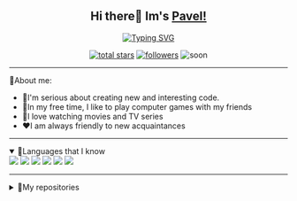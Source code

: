 <h2 align="center"> Hi there👋 Im's <a href="#">Pavel!</a></h2>
<p align="center">
<a href="https://git.io/typing-svg"><img src="https://readme-typing-svg.herokuapp.com?font=Fira+Code&pause=1000&color=7DF7BF&center=true&vCenter=true&random=false&lines=%F0%9F%91%A8%E2%80%8D%F0%9F%8E%93Junior+java+programmer%F0%9F%91%A8%E2%80%8D%F0%9F%8E%93;%F0%9F%92%A1Always+learning+new+things%F0%9F%92%A1;A+student+of+a+Russian+college" alt="Typing SVG" /></a>
</p>
<p align="center">
    <a href="https://github.com/Sauron971?tab=repositories&sort=stargazers">
    <img alt="total stars" title="Total stars on GitHub" src="https://custom-icon-badges.demolab.com/github/stars/Sauron971?color=55960c&style=for-the-badge&labelColor=488207&logo=star"/></a>
    <a href="https://github.com/Sauron971?tab=followers">
    <img alt="followers" title="Follow me on Github" src="https://custom-icon-badges.demolab.com/github/followers/Sauron971?color=236ad3&labelColor=1155ba&style=for-the-badge&logo=person-    add&label=Follow&logoColor=white"/></a>
  <img alt="soon" src="https://custom-icon-badges.demolab.com/badge/-Everything%20is%20Ahead-F25278?style=for-the-badge&logoColor=white&logo=star">
</p>

---
<p>
  🤔About me: 
  <ul>
    <li>🗿I'm serious about creating new and interesting code.</li>
    <li>👾In my free time, I like to play computer games with my friends</li>
    <li>🍿I love watching movies and TV series</li>
    <li>❤️I am always friendly to new acquaintances</li>
  </ul>
</p>

---
<details open>
    <summary>🧠Languages that I know</summary>
    <img src="https://img.shields.io/badge/C%23-239120?style=for-the-badge&logo=c-sharp&logoColor=white">
    <img src="https://img.shields.io/badge/Python-3776AB?style=for-the-badge&logo=python&logoColor=white">
    <img src="https://img.shields.io/badge/Java-ED8B00?style=for-the-badge&logo=openjdk&logoColor=white">
    <img src="https://img.shields.io/badge/Kotlin-0095D5?&style=for-the-badge&logo=kotlin&logoColor=white">
    <img src="https://img.shields.io/badge/SQLite-07405E?style=for-the-badge&logo=sqlite&logoColor=white">
    <img src="https://img.shields.io/badge/unrealengine-%23313131.svg?logo=unrealengine&logoColor=white">
</details>

---
<details>
  <summary>📘My repositories</summary>
  <p>
    <a href="https://github.com/Sauron971/ShotKvantSite"><img width="278" src="https://denvercoder1-github-readme-stats.vercel.app/api/pin/?username=Sauron971&repo=ShotKvantSite&theme=react&bg_color=1F222E&title_color=F85D7F&hide_border=true&icon_color=F8D866&show_icons=false&show_description=false" alt="shotkvant"></a>
      <a href="https://github.com/Sauron971/KyasTrader"><img width="278" src="https://denvercoder1-github-readme-stats.vercel.app/api/pin/?username=Sauron971&repo=KyasTrader&theme=react&bg_color=1F222E&title_color=F85D7F&hide_border=true&icon_color=F8D866&show_icons=false&show_description=false" alt="trader"></a>
      <a href="https://github.com/Sauron971/Java-course-Junior"><img width="278" src="https://denvercoder1-github-readme-stats.vercel.app/api/pin/?username=Sauron971&repo=Java-Course-Junior&theme=react&bg_color=1F222E&title_color=F85D7F&hide_border=true&icon_color=F8D866&show_icons=false&show_description=false" alt="course"></a>
  </p>
</details>

